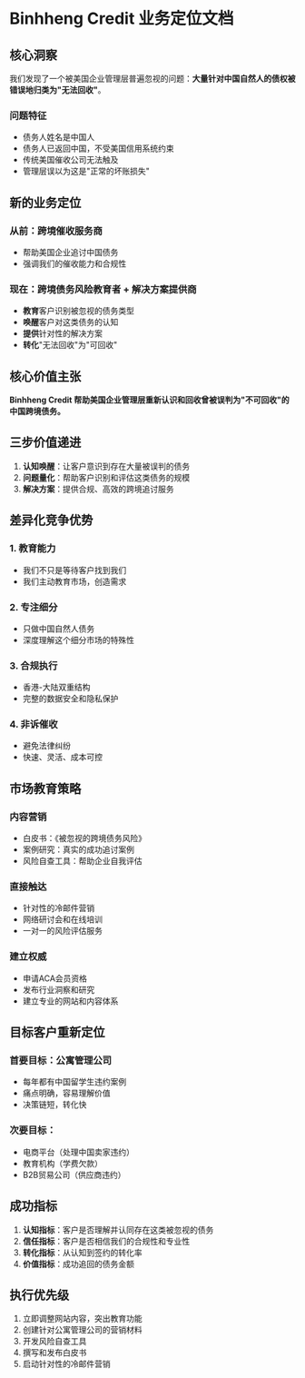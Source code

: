 # Binhheng Credit 业务定位文档

## 核心洞察

我们发现了一个被美国企业管理层普遍忽视的问题：**大量针对中国自然人的债权被错误地归类为"无法回收"**。

### 问题特征
- 债务人姓名是中国人
- 债务人已返回中国，不受美国信用系统约束
- 传统美国催收公司无法触及
- 管理层误以为这是"正常的坏账损失"

## 新的业务定位

### 从前：跨境催收服务商
- 帮助美国企业追讨中国债务
- 强调我们的催收能力和合规性

### 现在：跨境债务风险教育者 + 解决方案提供商
- **教育**客户识别被忽视的债务类型
- **唤醒**客户对这类债务的认知
- **提供**针对性的解决方案
- **转化**"无法回收"为"可回收"

## 核心价值主张

**Binhheng Credit 帮助美国企业管理层重新认识和回收曾被误判为"不可回收"的中国跨境债务。**

## 三步价值递进

1. **认知唤醒**：让客户意识到存在大量被误判的债务
2. **问题量化**：帮助客户识别和评估这类债务的规模
3. **解决方案**：提供合规、高效的跨境追讨服务

## 差异化竞争优势

### 1. 教育能力
- 我们不只是等待客户找到我们
- 我们主动教育市场，创造需求

### 2. 专注细分
- 只做中国自然人债务
- 深度理解这个细分市场的特殊性

### 3. 合规执行
- 香港-大陆双重结构
- 完整的数据安全和隐私保护

### 4. 非诉催收
- 避免法律纠纷
- 快速、灵活、成本可控

## 市场教育策略

### 内容营销
- 白皮书：《被忽视的跨境债务风险》
- 案例研究：真实的成功追讨案例
- 风险自查工具：帮助企业自我评估

### 直接触达
- 针对性的冷邮件营销
- 网络研讨会和在线培训
- 一对一的风险评估服务

### 建立权威
- 申请ACA会员资格
- 发布行业洞察和研究
- 建立专业的网站和内容体系

## 目标客户重新定位

### 首要目标：公寓管理公司
- 每年都有中国留学生违约案例
- 痛点明确，容易理解价值
- 决策链短，转化快

### 次要目标：
- 电商平台（处理中国卖家违约）
- 教育机构（学费欠款）
- B2B贸易公司（供应商违约）

## 成功指标

1. **认知指标**：客户是否理解并认同存在这类被忽视的债务
2. **信任指标**：客户是否相信我们的合规性和专业性
3. **转化指标**：从认知到签约的转化率
4. **价值指标**：成功追回的债务金额

## 执行优先级

1. 立即调整网站内容，突出教育功能
2. 创建针对公寓管理公司的营销材料
3. 开发风险自查工具
4. 撰写和发布白皮书
5. 启动针对性的冷邮件营销
